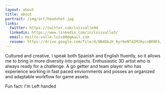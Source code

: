 ```yaml
---
layout: about
title: about
portrait: /img/art/headshot.jpg
links:
  twitter: https://twitter.com/luisvalle94
  linkedin: https://www.linkedin.com/in/luisvalle3/
  email: mailto:valle.luis80@gmail.com
  resume: https://drive.google.com/file/d/0B4Dkzh_6yr6eNTd2M20ycnBKNFk/view?usp=sharing
---
```


Cultured and creative, I speak both Spanish and English fluently, so it allows me to bring in more diversity into projects. Enthusiastic 3D artist who is always ready for a challenge. A go getter and team player who has experience working in fast paced enviornments and posses an organized and adaptable workflow for game assets.

Fun fact: I'm Left handed
